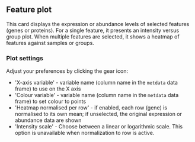 ## Feature plot

This card displays the expression or abundance levels of selected features (genes or proteins). For a single feature, it presents an intensity versus group plot. When multiple features are selected, it shows a heatmap of features against samples or groups.

### Plot settings

Adjust your preferences by clicking the gear icon:
 - 'X-axis variable' - variable name (column name in the `metdata` data frame) to use on the X axis
 - 'Colour variable' - variable name (column name in the `metdata` data frame) to set colour to points
 - 'Heatmap normalised per row' - if enabled, each row (gene) is normalised to its own mean; if unselected, the original expression or abundance data are shown
 - 'Intensity scale' - Choose between a linear or logarithmic scale. This option is unavailable when normalization to row is active.
 
